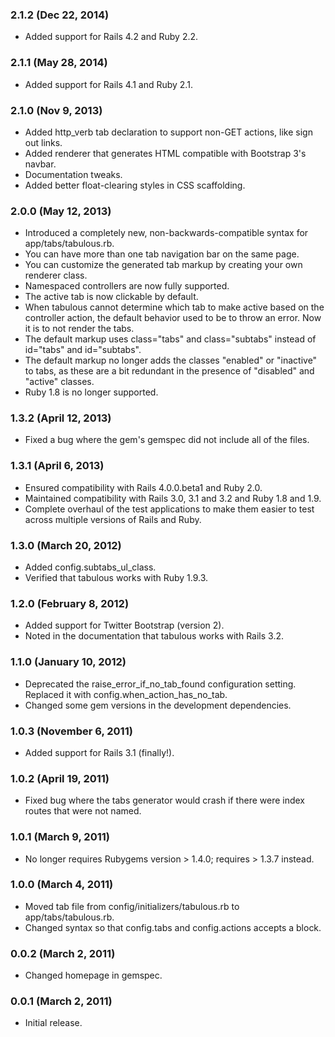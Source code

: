 ### 2.1.2 (Dec 22, 2014)
* Added support for Rails 4.2 and Ruby 2.2.

### 2.1.1 (May 28, 2014)
* Added support for Rails 4.1 and Ruby 2.1.

### 2.1.0 (Nov 9, 2013)
* Added http_verb tab declaration to support non-GET actions, like sign out links.
* Added renderer that generates HTML compatible with Bootstrap 3's navbar.
* Documentation tweaks.
* Added better float-clearing styles in CSS scaffolding.

### 2.0.0 (May 12, 2013)
* Introduced a completely new, non-backwards-compatible syntax for app/tabs/tabulous.rb.
* You can have more than one tab navigation bar on the same page.
* You can customize the generated tab markup by creating your own renderer class.
* Namespaced controllers are now fully supported.
* The active tab is now clickable by default.
* When tabulous cannot determine which tab to make active based on the controller action, the
  default behavior used to be to throw an error.  Now it is to not render the tabs.
* The default markup uses class="tabs" and class="subtabs" instead of id="tabs" and id="subtabs".
* The default markup no longer adds the classes "enabled" or "inactive" to tabs, as these are a bit
  redundant in the presence of "disabled" and "active" classes.
* Ruby 1.8 is no longer supported.

### 1.3.2 (April 12, 2013)
* Fixed a bug where the gem's gemspec did not include all of the files.

### 1.3.1 (April 6, 2013)
* Ensured compatibility with Rails 4.0.0.beta1 and Ruby 2.0.
* Maintained compatibility with Rails 3.0, 3.1 and 3.2 and Ruby 1.8 and 1.9.
* Complete overhaul of the test applications to make them easier to test across multiple versions of
  Rails and Ruby.

### 1.3.0 (March 20, 2012)
* Added config.subtabs_ul_class.
* Verified that tabulous works with Ruby 1.9.3.

### 1.2.0 (February 8, 2012)
* Added support for Twitter Bootstrap (version 2).
* Noted in the documentation that tabulous works with Rails 3.2.

### 1.1.0 (January 10, 2012)
* Deprecated the raise_error_if_no_tab_found configuration setting.  Replaced it with
  config.when_action_has_no_tab.
* Changed some gem versions in the development dependencies.

### 1.0.3 (November 6, 2011)
* Added support for Rails 3.1 (finally!).

### 1.0.2 (April 19, 2011)
* Fixed bug where the tabs generator would crash if there were index routes that were not named.

### 1.0.1 (March 9, 2011)
* No longer requires Rubygems version > 1.4.0; requires > 1.3.7 instead.

### 1.0.0 (March 4, 2011)
* Moved tab file from config/initializers/tabulous.rb to app/tabs/tabulous.rb.
* Changed syntax so that config.tabs and config.actions accepts a block.

### 0.0.2 (March 2, 2011)
* Changed homepage in gemspec.

### 0.0.1 (March 2, 2011)
* Initial release.
